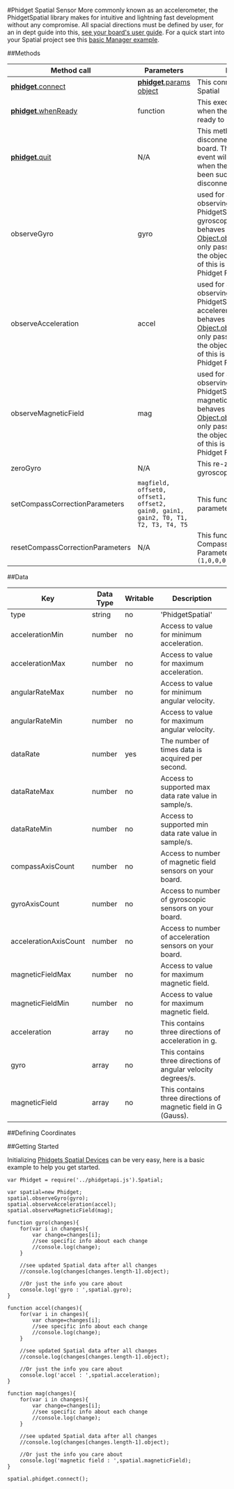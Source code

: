 #Phidget Spatial Sensor
More commonly known as an accelerometer, the PhidgetSpatial library makes for intuitive and lightning fast development without any compromise. All spacial directions must be defined by user, for an in dept guide into this, [see your board's user guide](http://www.phidgets.com/products.php?category=1). For a quick start into your Spatial project see this [basic Manager example](https://github.com/RIAEvangelist/node-phidget-API/blob/master/examples/spatial.js).

##Methods

|Method call|Parameters|Description|
|---|---|---|
|[__phidget__.connect](https://github.com/RIAEvangelist/node-phidget-API/blob/master/docs/Phidget.md)|[__phidget__.params object](https://github.com/RIAEvangelist/node-phidget-API/blob/master/docs/Phidget.md#connecting--phidgetparams)|This connects the Phidget Spatial|
|[__phidget__.whenReady](https://github.com/RIAEvangelist/node-phidget-API/blob/master/docs/Phidget.md)|function |This executes a function when the Phidgets RFID is ready to be used.|
|[__phidget__.quit](https://github.com/RIAEvangelist/node-phidget-API/blob/master/docs/Phidget.md)|N/A |This method requests a disconnect from the phidget board.  The disconnected event will be dispatched when the connection has been successfully disconnected. |
|observeGyro|gyro|used for asynchronously observing the changes to the PhidgetSpatial board's gyroscopic sensors. This behaves much like the JS [Object.observe](https://developer.mozilla.org/en-US/docs/Web/JavaScript/Reference/Global_Objects/Object/observe), however you only pass the handler, not the object or accept list. All of this is handled by the Phidget Framework.|
|observeAcceleration|accel|used for asynchronously observing the changes to the PhidgetSpatial board's accelereration axes. This behaves much like the JS [Object.observe](https://developer.mozilla.org/en-US/docs/Web/JavaScript/Reference/Global_Objects/Object/observe), however you only pass the handler, not the object or accept list. All of this is handled by the Phidget Framework. |
|observeMagneticField|mag|used for asynchronously observing the changes to the PhidgetSpatial board's magnetic field sensors. This behaves much like the JS [Object.observe](https://developer.mozilla.org/en-US/docs/Web/JavaScript/Reference/Global_Objects/Object/observe), however you only pass the handler, not the object or accept list. All of this is handled by the Phidget Framework. |
|zeroGyro|N/A| This re-zeroes the gyroscope.|
|setCompassCorrectionParameters|`magfield, offset0, offset1, offset2, gain0, gain1, gain2, T0, T1, T2, T3, T4, T5`|This function adjusts the parameters of the compass.|
|resetCompassCorrectionParameters|N/A|This function resets the Compass Correction Parameters to default values:`(1,0,0,0,1,1,1,0,0,0,0,0,0)`|

##Data
 
|Key|Data Type|Writable|Description|
|---|---|---|---|
|type|string|no|'PhidgetSpatial'|
|accelerationMin|number|no|Access to value for minimum acceleration.|
|accelerationMax|number|no|Access to value for maximum acceleration.|
|angularRateMax|number|no|Access to value for minimum angular velocity.|
|angularRateMin|number|no|Access to value for maximum angular velocity.|
|dataRate|number|yes|The number of times data is acquired per second. |
|dataRateMax|number|no|Access to supported max data rate value in sample/s.|
|dataRateMin|number|no|Access to supported min data rate value in sample/s.|
|compassAxisCount|number|no|Access to number of magnetic field sensors on your board.|
|gyroAxisCount|number|no|Access to number of gyroscopic sensors on your board.|
|accelerationAxisCount|number|no|Access to number of acceleration sensors on your board.|
|magneticFieldMax|number|no|Access to value for maximum magnetic field.|
|magneticFieldMin|number|no|Access to value for maximum magnetic field.|
|acceleration|array|no|This contains three directions of acceleration in g.|
|gyro|array|no|This contains three directions of angular velocity degrees/s.|
|magneticField|array|no|This contains three directions of magnetic field in G (Gauss).|


##Defining Coordinates




##Getting Started

Initializing [Phidgets Spatial Devices](http://www.phidgets.com/products.php?category=1) can be very easy, here is a basic example to help you get started.

    var Phidget = require('../phidgetapi.js').Spatial;

    var spatial=new Phidget;
    spatial.observeGyro(gyro);
    spatial.observeAcceleration(accel);
    spatial.observeMagneticField(mag);

    function gyro(changes){
        for(var i in changes){
            var change=changes[i];
            //see specific info about each change
            //console.log(change);
        }

        //see updated Spatial data after all changes
        //console.log(changes[changes.length-1].object);

        //Or just the info you care about
        console.log('gyro : ',spatial.gyro);
    }

    function accel(changes){
        for(var i in changes){
            var change=changes[i];
            //see specific info about each change
            //console.log(change);
        }

        //see updated Spatial data after all changes
        //console.log(changes[changes.length-1].object);

        //Or just the info you care about
        console.log('accel : ',spatial.acceleration);
    }

    function mag(changes){
        for(var i in changes){
            var change=changes[i];
            //see specific info about each change
            //console.log(change);
        }

        //see updated Spatial data after all changes
        //console.log(changes[changes.length-1].object);

        //Or just the info you care about
        console.log('magnetic field : ',spatial.magneticField);
    }

    spatial.phidget.connect();
